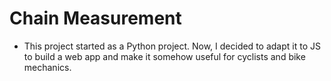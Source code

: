 # Chain Measurement
- This project started as a Python project. Now, I decided to adapt it to JS to build a web app and make it somehow useful for cyclists and bike mechanics.
